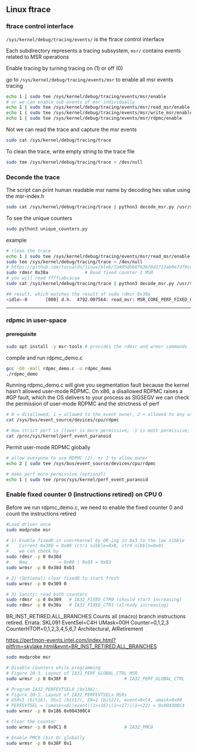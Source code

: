 ##  Linux ftrace



### ftrace control interface
`/sys/kernel/debug/tracing/events/` is the ftrace control interface

Each subdirectory represents a tracing subsystem, `msr/` contains events related to MSR operations

Enable tracing by turning tracing on (1) or off (0)

go to `/sys/kernel/debug/tracing/events/msr` to enable all msr events tracing
```bash
echo 1 | sudo tee /sys/kernel/debug/tracing/events/msr/enable
# or we can enable sub-events of msr individually
echo 1 | sudo tee /sys/kernel/debug/tracing/events/msr/read_msr/enable
echo 1 | sudo tee /sys/kernel/debug/tracing/events/msr/write_msr/enable
echo 1 | sudo tee /sys/kernel/debug/tracing/events/msr/rdpmc/enable
```
Not we can read the trace and capture the msr events
```bash
sudo cat /sys/kernel/debug/tracing/trace
```

To clean the trace, write empty string to the trace file
```bash
sudo tee /sys/kernel/debug/tracing/trace < /dev/null
```
### Deconde the trace
The script can print human readable msr name by decoding hex value using the msr-index.h
```bash
sudo cat /sys/kernel/debug/tracing/trace | python3 decode_msr.py /usr/src/linux-headers-$(uname -r)/arch/x86/include/asm/msr-index.h
```
To see the unique counters
```bash
sudo python3 unique_counters.py
```
example
```bash
# clean the trace
echo 1 | sudo tee /sys/kernel/debug/tracing/events/msr/read_msr/enable
sudo tee /sys/kernel/debug/tracing/trace < /dev/null
# https://github.com/torvalds/linux/blob/7a405dbb0f036f8d1713ab9e7df0cd3137987b07/arch/x86/include/asm/msr-index.h#L1183
sudo rdmsr 0x30a              # Read fixed counter 1 MSR
# you will read ffffcabcacaa
sudo cat /sys/kernel/debug/tracing/trace | python3 decode_msr.py /usr/src/linux-headers-$(uname -r)/arch/x86/include/asm/msr-index.h
```
```bash
## result, which matches the result of sudo rdmsr 0x30a
<idle>-0       [000] d.h.  4792.007564: read_msr: MSR_CORE_PERF_FIXED_CTR1(30a), value ffffcabcacaa
```


---

### rdpmc in user-space
#### prerequisite
```bash
sudo apt install -y msr-tools # provides the rdmsr and wrmsr commands
```
compile and run rdpmc_demo.c
```bash
gcc -O0 -Wall rdpmc_demo.c -o rdpmc_demo
./rdpmc_demo
```
Running rdpmc_demo.c will give you segmentation fault because the kernel hasn’t allowed user-mode RDPMC. On x86, 
a disallowed RDPMC raises a #GP fault, which the OS delivers to your process as SIGSEGV
we can check the permission of user-mode RDPMC and the strictness of perf
```bash
# 0 = disallowed, 1 = allowed to the event owner, 2 = allowed to any user
cat /sys/bus/event_source/devices/cpu/rdpmc

# How strict perf is (lower is more permissive; -1 is most permissive; 3 is most strict)
cat /proc/sys/kernel/perf_event_paranoid
```
Permit user-mode RDPMC globally
```bash
# allow everyone to use RDPMC (2), or 1 to allow owner
echo 2 | sudo tee /sys/bus/event_source/devices/cpu/rdpmc

# make perf more permissive (optional)
echo 1 | sudo tee /proc/sys/kernel/perf_event_paranoid
```


### Enable fixed counter 0 (instructions retired) on CPU 0
Before we run rdpmc_demo.c, we need to enable the fixed counter 0 and count the instructions retired
```bash
#Load driver once
sudo modprobe msr

# 1) Enable fixed0 in user+kernel by OR-ing in 0x3 to the low nibble
#    Current 0x38D = 0xB0 (ctr1 nibble=0xB, ctr0 nibble=0x0)
#    we can check by
sudo rdmsr -p 0 0x38d
#    New            = 0xB0 | 0x03 = 0xB3
sudo wrmsr -p 0 0x38d 0xb3

# 2) (Optional) clear fixed0 to start fresh
sudo wrmsr -p 0 0x309 0

# 3) Sanity: read both counters
sudo rdmsr -p 0 0x309   # IA32_FIXED_CTR0 (should start increasing)
sudo rdmsr -p 0 0x30a   # IA32_FIXED_CTR1 (already increasing)
```


BR_INST_RETIRED.ALL_BRANCHES Counts all (macro) branch instructions retired. Errata: SKL091 EventSel=C4H UMask=00H Counter=0,1,2,3 CounterHTOff=0,1,2,3,4,5,6,7 Architectural, AtRetirement

https://perfmon-events.intel.com/index.html?pltfrm=skylake.html&evnt=BR_INST_RETIRED.ALL_BRANCHES


```bash
sudo modprobe msr

# Disable counters while programming
# Figure 20-3. Layout of IA32_PERF_GLOBAL_CTRL MSR
sudo wrmsr -p 0 0x38F 0                      # IA32_PERF_GLOBAL_CTRL

# Program IA32_PERFEVTSEL0 (0x186):
# Figure 20-1. Layout of IA32_PERFEVTSELx MSRs
# USR=1 (bit16), OS=1 (bit17), EN=1 (bit22), event=0xC4, umask=0x00
# PERFEVTSEL = (umask<<8)|event|(1<<16)|(1<<17)|(1<<22) = 0x004300C4
sudo wrmsr -p 0 0x186 0x004300C4

# Clear the counter
sudo wrmsr -p 0 0x0C1 0                      # IA32_PMC0

# Enable PMC0 (bit 0) globally
sudo wrmsr -p 0 0x38F 0x1
```


